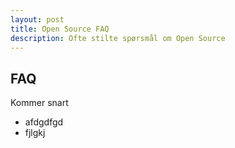 ```yaml
---
layout: post
title: Open Source FAQ
description: Ofte stilte spørsmål om Open Source
---
```


## FAQ
Kommer snart

- afdgdfgd
- fjlgkj